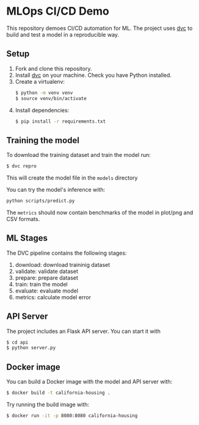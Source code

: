 # MLOps CI/CD Demo

This repository demoes CI/CD automation for ML. The project uses [dvc](https://dvc.org) to build and test a model in a reproducible way.

## Setup

1. Fork and clone this repository.
2. Install [dvc](https://dvc.org) on your machine. Check you have Python installed.
3. Create a virtualenv:
    ```bash
    $ python -m venv venv
    $ source venv/bin/activate
    ```
4. Install dependencies:
    ```bash
    $ pip install -r requirements.txt

## Training the model

To download the training dataset and train the model run:

```bash
$ dvc repro
```

This will create the model file in the `models` directory

You can try the model's inference with:

```bash
python scripts/predict.py
```

The `metrics` should now contain benchmarks of the model in plot/png and CSV formats.

## ML Stages

The DVC pipeline contains the following stages:
1. download: download traininig dataset
2. validate: validate dataset
3. prepare: prepare dataset
4. train: train the model
5. evaluate: evaluate model
6. metrics: calculate model error

## API Server

The project includes an Flask API server. You can start it with

```bash
$ cd api
$ python server.py
```

## Docker image

You can build a Docker image with the model and API server with:

```bash
$ docker build -t california-housing .
```

Try running the build image with:

```bash
$ docker run -it -p 8080:8080 california-housing
```

